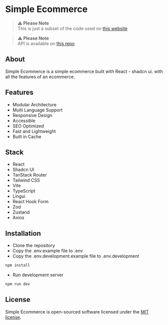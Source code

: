 # Simple Ecommerce

> **⚠️ Please Note**  
> This is just a subset of the code used on [this website](https://supps.crafted-internet.com)

> **⚠️ Please Note**  
> API is available on [this repo](https://github.com/ahmdadl/simple-ecommerce-api)

## About

Simple Ecommerce is a simple ecommerce built with React - shadcn ui. with all the features of an ecommerce.

## Features

- Modular Architecture
- Multi Language Support
- Responsive Design
- Accessible
- SEO Optimized
- Fast and Lightweight
- Built in Cache

## Stack

- React
- Shadcn UI
- TanStack Router
- Tailwind CSS
- Vite
- TypeScript
- Lingui
- React Hook Form
- Zod
- Zustand
- Axios

## Installation

- Clone the repository
- Copy the .env.example file to .env
- Copy the .env.development.example file to .env.development

```bash
npm install
```

- Run development server

```bash
npm run dev
```

## License

Simple Ecommerce is open-sourced software licensed under the [MIT license](https://opensource.org/licenses/MIT).
